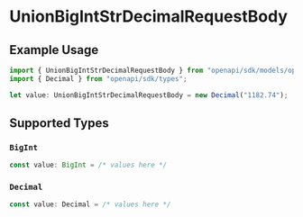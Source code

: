 # UnionBigIntStrDecimalRequestBody

## Example Usage

```typescript
import { UnionBigIntStrDecimalRequestBody } from "openapi/sdk/models/operations";
import { Decimal } from "openapi/sdk/types";

let value: UnionBigIntStrDecimalRequestBody = new Decimal("1182.74");
```

## Supported Types

### `BigInt`

```typescript
const value: BigInt = /* values here */
```

### `Decimal`

```typescript
const value: Decimal = /* values here */
```

